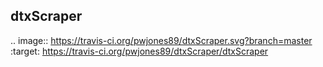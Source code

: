 dtxScraper
----------

.. image:: https://travis-ci.org/pwjones89/dtxScraper.svg?branch=master
  :target: https://travis-ci.org/pwjones89/dtxScraper/dtxScraper
